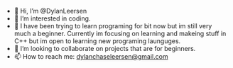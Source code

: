 - 👋 Hi, I’m @DylanLeersen
- 👀 I’m interested in coding.
- 🌱 I have been trying to learn programing for bit now but im still very much a beginner.
Currently im focusing on learning and makeing stuff in C++ but im open to learning new programing launguges.
- 💞️ I’m looking to collaborate on projects that are for beginners.
- 📫 How to reach me: dylanchaseleersen@gmail.com

<!---
DylanLeersen/DylanLeersen is a ✨ special ✨ repository because its `README.md` (this file) appears on your GitHub profile.
You can click the Preview link to take a look at your changes.
--->
